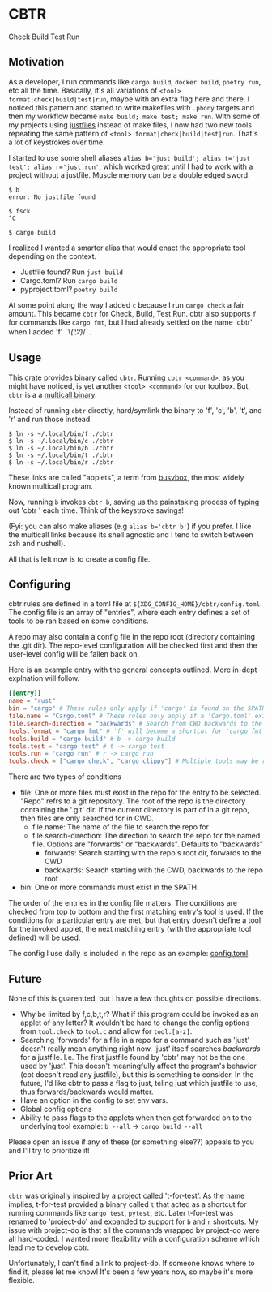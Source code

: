 # CBTR

Check Build Test Run

## Motivation

As a developer, I run commands like `cargo build`, `docker build`, `poetry run`, etc all the time. Basically, it's all variations of `<tool> format|check|build|test|run`, maybe with an extra flag here and there.
I noticed this pattern and started to write makefiles with `.phony` targets and then my workflow became
`make build; make test; make run`. With some of my projects using [justfiles](TODO) instead of make files, I now had two new tools repeating the same pattern of `<tool> format|check|build|test|run`.
That's a lot of keystrokes over time.

I started to use some shell aliases `alias b='just build'; alias t='just test'; alias r='just run'`, which worked great until I had to work with a project without a justfile.
Muscle memory can be a double edged sword.

```console
$ b
error: No justfile found

$ fsck
^C

$ cargo build

```

I realized I wanted a smarter alias that would enact the appropriate tool depending on the context.

- Justfile found? Run `just build`
- Cargo.toml? Run `cargo build`
- pyproject.toml? `poetry build`

At some point along the way I added `c` because I run `cargo check` a fair amount.
This became `cbtr` for Check, Build, Test Run.
cbtr also supports `f` for commands like `cargo fmt`, but I had already settled on the name 'cbtr' when I added 'f' ¯\\_(ツ)_/¯.

## Usage

This crate provides binary called `cbtr`. Running `cbtr <command>`, as you might have noticed, is yet another `<tool> <command>` for our toolbox. But, `cbtr` is a
a [multicall binary](https://www.busybox.net/BusyBox.html).

Instead of running `cbtr` directly, hard/symlink the binary to 'f', 'c', 'b', 't', and 'r' and run those instead.

```console
$ ln -s ~/.local/bin/f ./cbtr
$ ln -s ~/.local/bin/c ./cbtr
$ ln -s ~/.local/bin/b ./cbtr
$ ln -s ~/.local/bin/t ./cbtr
$ ln -s ~/.local/bin/r ./cbtr
```

These links are called "applets", a term from [busybox](https://www.busybox.net/BusyBox.html#usage), the most widely known multicall program.

Now, running `b` invokes `cbtr b`, saving us the painstaking process of typing out 'cbtr ' each time. Think of the keystroke savings!

(Fyi: you can also make aliases (e.g `alias b='cbtr b'`) if you prefer. I like the multicall links because its shell agnostic and I tend to switch between zsh and nushell).

All that is left now is to create a config file.

## Configuring

cbtr rules are defined in a toml file at `${XDG_CONFIG_HOME}/cbtr/config.toml`.
The config file is an array of "entries", where each entry defines a set of tools to be ran based on some conditions.

A repo may also contain a config file in the repo root (directory containing the .git dir). The repo-level configuration will be checked first and then the user-level config will be fallen back on.

Here is an example entry with the general concepts outlined. More in-dept explnation will follow.

```toml
[[entry]]
name = "rust"
bin = "cargo" # These rules only apply if 'cargo' is found on the $PATH
file.name = "Cargo.toml" # These rules only apply if a 'Cargo.toml' exists in the repo
file.search-direction = "backwards" # Search from CWD backwards to the repo root
tools.format = "cargo fmt" # 'f' will become a shortcut for 'cargo fmt' 
tools.build = "cargo build" # b -> cargo build
tools.test = "cargo test" # t -> cargo test
tools.run = "cargo run" # r -> cargo run
tools.check = ["cargo check", "cargo clippy"] # Multiple tools may be ran, in the specified order. If any fail, the rest will not be ran
```

There are two types of conditions

- file: One or more files must exist in the repo for the entry to be selected. "Repo" refrs to a git repository.
  The root of the repo is the directory containing the '.git' dir. If the current directory is part of in a git repo, then files are only searched for in CWD.
  - file.name: The name of the file to search the repo for
  - file.search-direction: The direction to search the repo for the named file. Options are "forwards" or "backwards". Defaults to "backwards"
    - forwards: Search starting with the repo's root dir, forwards to the CWD
    - backwards: Search starting with the CWD, backwards to the repo root
- bin: One or more commands must exist in the $PATH.

The order of the entries in the config file matters. The conditions are checked from top to bottom and the first matching entry's tool is used.
If the conditions for a particular entry are met, but that entry doesn't define a tool for the invoked applet, the next matching entry (with the appropriate tool defined) will be used.

The config I use daily is included in the repo as an example: [config.toml](./example-config.toml).

## Future

None of this is guarentted, but I have a few thoughts on possible directions.

- Why be limited by f,c,b,t,r? What if this program could be invoked as an applet of any letter? It wouldn't be hard to change the config options from `tool.check` to `tool.c` and allow for `tool.[a-z]`.
- Searching 'forwards' for a file in a repo for a command such as 'just' doesn't really mean anything right now. 'just' itself searches *backwards* for a justfile. I.e. The first justfile found by 'cbtr' may not be the one used by 'just'.
  This doesn't meaningfully affect the program's behavior (cbt doesn't read any justfile), but this is something to consider. In the future, I'd like cbtr to pass a flag to just, teling just which justfile to use, thus forwards/backwards would matter.
- Have an option in the config to set env vars.
- Global config options
- Ability to pass flags to the applets when then get forwarded on to the underlying tool
  example: `b --all` -> `cargo build --all`

Please open an issue if any of these (or something else??) appeals to you and I'll try to prioritize it!

## Prior Art

`cbtr` was originally inspired by a project called 't-for-test'. As the name implies, t-for-test provided a binary called `t` that acted as a shortcut for running commands like `cargo test`, `pytest`, etc.
Later t-for-test was renamed to 'project-do' and expanded to support for `b` and `r` shortcuts. My issue with project-do is that all the commands wrapped by project-do were all hard-coded.
I wanted more flexibility with a configuration scheme which lead me to develop cbtr.

Unfortunately, I can't find a link to project-do. If someone knows where to find it, please let me know! It's been a few years now, so maybe it's more flexible.

